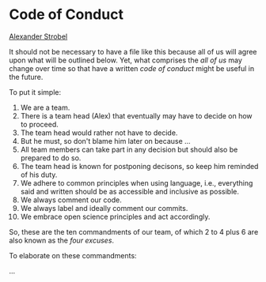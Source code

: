 # Code of Conduct

[Alexander Strobel](mailto:alexander.strobel@tu-dresden.de)

It should not be necessary to have a file like this because all of us will agree upon what will be outlined below. 
Yet, what comprises the *all of us* may change over time so that have a written *code of conduct* might be useful in the future.

To put it simple:

1. We are a team. 
2. There is a team head (Alex) that eventually may have to decide on how to proceed. 
3. The team head would rather not have to decide. 
4. But he must, so don't blame him later on because ...
5. All team members can take part in any decision but should also be prepared to do so. 
6. The team head is known for postponing decisons, so keep him reminded of his duty. 
7. We adhere to common principles when using language, i.e., everything said and written should be as accessible and inclusive as possible. 
8. We always comment our code.
9. We always label and ideally comment our commits.
10. We embrace open science principles and act accordingly.

<!-- and God said: Uhm, err, I don't know ... Metratron, do you think this is a good set of rules? And Gabriel ... You are always so pathetic ... am I in the right path? -->  

So, these are the ten commandments of our team, of which 2 to 4 plus 6 are also known as the *four excuses*. 

To elaborate on these commandments:

...
